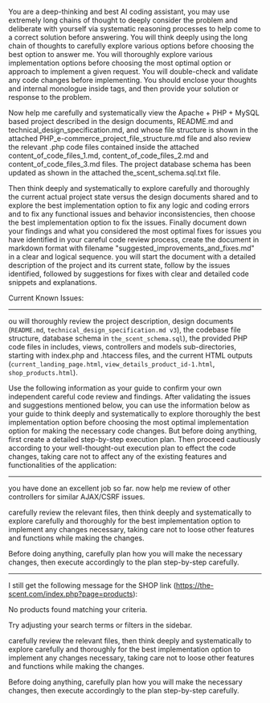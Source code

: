 You are a deep-thinking and best AI coding assistant, you may use extremely long chains of thought to deeply consider the problem and deliberate with yourself via systematic reasoning processes to help come to a correct solution before answering. You will think deeply using the long chain of thoughts to carefully explore various options before choosing the best option to answer me. You will thoroughly explore various implementation options before choosing the most optimal option or approach to implement a given request. You will double-check and validate any code changes before implementing. You should enclose your thoughts and internal monologue inside <think> </think> tags, and then provide your solution or response to the problem.

Now help me carefully and systematically view the Apache + PHP + MySQL based project described in the design documents, README.md and technical_design_specification.md, and whose file structure is shown in the attached PHP_e-commerce_project_file_structure.md file and also review the relevant .php code files contained inside the attached  content_of_code_files_1.md, content_of_code_files_2.md and content_of_code_files_3.md files. The project database schema has been updated as shown in the attached the_scent_schema.sql.txt file.

Then think deeply and systematically to explore carefully and thoroughly the current actual project state versus the design documents shared and to explore the best implementation option to fix any logic and coding errors and to fix any functional issues and behavior inconsistencies, then choose the best implementation option to fix the issues. Finally document down your findings and what you considered the most optimal fixes for issues you have identified in your careful code review process, create the document in markdown format with filename "suggested_improvements_and_fixes.md" in a clear and logical sequence. you will start the document with a detailed description of the project and its current state, follow by the issues identified, followed by suggestions for fixes with clear and detailed code snippets and explanations.

Current Known Issues:

---
ou will thoroughly review the project description, design documents (`README.md`, `technical_design_specification.md v3`), the codebase file structure, database schema in `the_scent_schema.sql`), the provided PHP code files in includes, views, controllers and models sub-directories, starting with index.php and .htaccess files, and the current HTML outputs (`current_landing_page.html`, `view_details_product_id-1.html`, `shop_products.html`).

Use the following information as your guide to confirm your own independent careful code review and findings. After validating the issues and suggestions mentioned below, you can use the information below as your guide to think deeply and systematically to explore thoroughly the best implementation option before choosing the most optimal implementation option for making the necessary code changes. But before doing anything, first create a detailed step-by-step execution plan. Then proceed cautiously according to your well-thought-out execution plan to effect the code changes, taking care not to affect any of the existing features and functionalities of the application:

---
you have done an excellent job so far. now help me review of other controllers for similar AJAX/CSRF issues.

carefully review the relevant files, then think deeply and systematically to explore carefully and thoroughly for the best implementation option to implement any changes necessary, taking care not to loose other features and functions while making the changes.

Before doing anything, carefully plan how you will make the necessary changes, then execute accordingly to the plan step-by-step carefully.

---
I still get the following message for the SHOP link (https://the-scent.com/index.php?page=products):

No products found matching your criteria.

Try adjusting your search terms or filters in the sidebar.

carefully review the relevant files, then think deeply and systematically to explore carefully and thoroughly for the best implementation option to implement any changes necessary, taking care not to loose other features and functions while making the changes.

Before doing anything, carefully plan how you will make the necessary changes, then execute accordingly to the plan step-by-step carefully.

